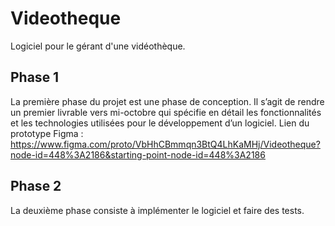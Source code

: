 # Videotheque
Logiciel pour le gérant d'une vidéothèque.

## Phase 1
La première phase du projet est une phase de conception. Il s’agit de rendre un premier livrable vers mi-octobre qui spécifie en détail les fonctionnalités et les technologies utilisées pour le développement d’un logiciel.
Lien du prototype Figma : https://www.figma.com/proto/VbHhCBmmqn3BtQ4LhKaMHj/Videotheque?node-id=448%3A2186&starting-point-node-id=448%3A2186

## Phase 2
La deuxième phase consiste à implémenter le logiciel et faire des tests.
